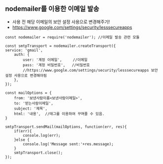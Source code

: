 ## nodemailer를 이용한 이메일 발송
- 사용 전 해당 이메일의 보안 설정 사용으로 변경해주기!  
- https://www.google.com/settings/security/lesssecureapps

```
const nodemailer = require('nodemailer'); //이메일 발송 관련 모듈

const smtpTransport = nodemailer.createTransport({
service: 'gmail',
    auth: {
        user: '계정 이메일',     //이메일
        pass: '계정 비밀번호',   //비밀번호
        //https://www.google.com/settings/security/lesssecureapps 보안설정 사용으로 변경해야됨 
    },
});
  
const mailOptions = {
    from: '보낸사람이름<보낸사람이메일>',
    to: '받는사람이메일',
    subject: '제목',
    html: '내용',  //태그를 이용하여 꾸며줄 수 있음.
}

smtpTransport.sendMail(mailOptions, function(err, res){
    if(err){
        console.log(err);
    }else {
        console.log('Message sent:'+res.message);
    }
    smtpTransport.close();
});
```